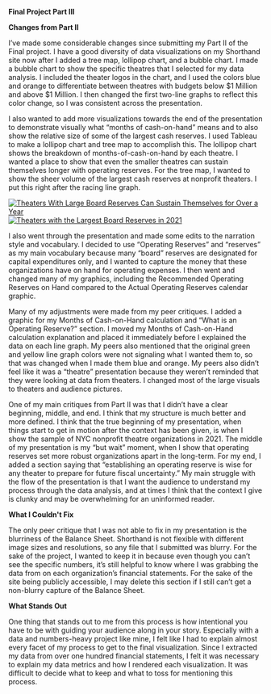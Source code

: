 ****Final Project Part III****

**Changes from Part II**

I’ve made some considerable changes since submitting my Part II of the Final project. I have a good diversity of data visualizations on my Shorthand site now after I added a tree map, lollipop chart, and a bubble chart. I made a bubble chart to show the specific theatres that I selected for my data analysis. I included the theater logos in the chart, and I used the colors blue and orange to differentiate between theatres with budgets below $1 Million and above $1 Million. I then changed the first two-line graphs to reflect this color change, so I was consistent across the presentation. 

I also wanted to add more visualizations towards the end of the presentation to demonstrate visually what “months of cash-on-hand” means and to also show the relative size of some of the largest cash reserves. I used Tableau to make a lollipop chart and tree map to accomplish this. The lollipop chart shows the breakdown of months-of-cash-on-hand by each theatre. I wanted a place to show that even the smaller theatres can sustain themselves longer with operating reserves. For the tree map, I wanted to show the sheer volume of the largest cash reserves at nonprofit theaters. I put this right after the racing line graph. 

<div class='tableauPlaceholder' id='viz1665629577463' style='position: relative'><noscript><a href='#'><img alt='Theaters With Large Board Reserves Can Sustain Themselves for Over a Year ' src='https:&#47;&#47;public.tableau.com&#47;static&#47;images&#47;Lo&#47;LollipopChart_16655747797670&#47;Sheet1&#47;1_rss.png' style='border: none' /></a></noscript><object class='tableauViz'  style='display:none;'><param name='host_url' value='https%3A%2F%2Fpublic.tableau.com%2F' /> <param name='embed_code_version' value='3' /> <param name='site_root' value='' /><param name='name' value='LollipopChart_16655747797670&#47;Sheet1' /><param name='tabs' value='no' /><param name='toolbar' value='yes' /><param name='static_image' value='https:&#47;&#47;public.tableau.com&#47;static&#47;images&#47;Lo&#47;LollipopChart_16655747797670&#47;Sheet1&#47;1.png' /> <param name='animate_transition' value='yes' /><param name='display_static_image' value='yes' /><param name='display_spinner' value='yes' /><param name='display_overlay' value='yes' /><param name='display_count' value='yes' /><param name='language' value='en-US' /></object></div>                <script type='text/javascript'>                    var divElement = document.getElementById('viz1665629577463');                    var vizElement = divElement.getElementsByTagName('object')[0];                    vizElement.style.width='100%';vizElement.style.height=(divElement.offsetWidth*0.75)+'px';                    var scriptElement = document.createElement('script');                    scriptElement.src = 'https://public.tableau.com/javascripts/api/viz_v1.js';                    vizElement.parentNode.insertBefore(scriptElement, vizElement);                </script>


<div class='tableauPlaceholder' id='viz1665629605712' style='position: relative'><noscript><a href='#'><img alt='Theaters with the Largest Board Reserves in 2021 ' src='https:&#47;&#47;public.tableau.com&#47;static&#47;images&#47;NY&#47;NYCTheaterswiththeLargestBoardReservesin2021&#47;Sheet1&#47;1_rss.png' style='border: none' /></a></noscript><object class='tableauViz'  style='display:none;'><param name='host_url' value='https%3A%2F%2Fpublic.tableau.com%2F' /> <param name='embed_code_version' value='3' /> <param name='site_root' value='' /><param name='name' value='NYCTheaterswiththeLargestBoardReservesin2021&#47;Sheet1' /><param name='tabs' value='no' /><param name='toolbar' value='yes' /><param name='static_image' value='https:&#47;&#47;public.tableau.com&#47;static&#47;images&#47;NY&#47;NYCTheaterswiththeLargestBoardReservesin2021&#47;Sheet1&#47;1.png' /> <param name='animate_transition' value='yes' /><param name='display_static_image' value='yes' /><param name='display_spinner' value='yes' /><param name='display_overlay' value='yes' /><param name='display_count' value='yes' /><param name='language' value='en-US' /></object></div>                <script type='text/javascript'>                    var divElement = document.getElementById('viz1665629605712');                    var vizElement = divElement.getElementsByTagName('object')[0];                    vizElement.style.width='100%';vizElement.style.height=(divElement.offsetWidth*0.75)+'px';                    var scriptElement = document.createElement('script');                    scriptElement.src = 'https://public.tableau.com/javascripts/api/viz_v1.js';                    vizElement.parentNode.insertBefore(scriptElement, vizElement);                </script>


I also went through the presentation and made some edits to the narration style and vocabulary. I decided to use “Operating Reserves” and “reserves” as my main vocabulary because many “board” reserves are designated for capital expenditures only, and I wanted to capture the money that these organizations have on hand for operating expenses. I then went and changed many of my graphics, including the Recommended Operating Reserves on Hand compared to the Actual Operating Reserves calendar graphic. 

Many of my adjustments were made from my peer critiques. I added a graphic for my Months of Cash-on-Hand calculation and “What is an Operating Reserve?” section. I moved my Months of Cash-on-Hand calculation explanation and placed it immediately before I explained the data on each line graph. My peers also mentioned that the original green and yellow line graph colors were not signaling what I wanted them to, so that was changed when I made them blue and orange. My peers also didn’t feel like it was a “theatre” presentation because they weren’t reminded that they were looking at data from theaters. I changed most of the large visuals to theaters and audience pictures. 

One of my main critiques from Part II was that I didn’t have a clear beginning, middle, and end. I think that my structure is much better and more defined. I think that the true beginning of my presentation, when things start to get in motion after the context has been given, is when I show the sample of NYC nonprofit theatre organizations in 2021. The middle of my presentation is my “but wait” moment, when I show that operating reserves set more robust organizations apart in the long-term. For my end, I added a section saying that “establishing an operating reserve is wise for any theater to prepare for future fiscal uncertainty.” My main struggle with the flow of the presentation is that I want the audience to understand my process through the data analysis, and at times I think that the context I give is clunky and may be overwhelming for an uninformed reader. 

**What I Couldn't Fix**

The only peer critique that I was not able to fix in my presentation is the blurriness of the Balance Sheet. Shorthand is not flexible with different image sizes and resolutions, so any file that I submitted was blurry. For the sake of the project, I wanted to keep it in because even though you can’t see the specific numbers, it’s still helpful to know where I was grabbing the data from on each organization’s financial statements. For the sake of the site being publicly accessible, I may delete this section if I still can’t get a non-blurry capture of the Balance Sheet. 

**What Stands Out**

One thing that stands out to me from this process is how intentional you have to be with guiding your audience along in your story. Especially with a data and numbers-heavy project like mine, I felt like I had to explain almost every facet of my process to get to the final visualization. Since I extracted my data from over one hundred financial statements, I felt it was necessary to explain my data metrics and how I rendered each visualization. It was difficult to decide what to keep and what to toss for mentioning this process. 
